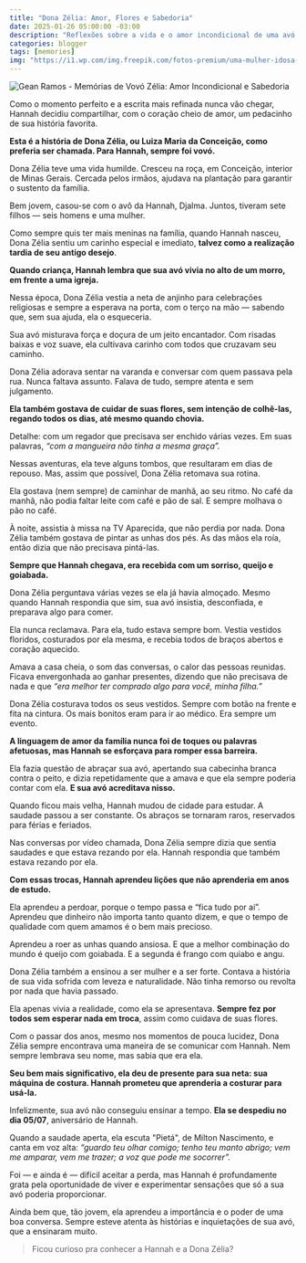 ```yaml
---
title: "Dona Zélia: Amor, Flores e Sabedoria"
date: 2025-01-26 05:00:00 -03:00
description: "Reflexões sobre a vida e o amor incondicional de uma avó."
categories: blogger
tags: [memories]
img: "https://i1.wp.com/img.freepik.com/fotos-premium/uma-mulher-idosa-guia-sua-neta-enquanto-amassam-massa-em-conjunto-em-uma-bancada-da-cozinha-o-po-de-farinha-enche-o-ar-enquanto-desfrutam-deste-tempo-significativo-de-ligacao_564714-82999.jpg?resize=600,338"
---
```


![Gean Ramos - Memórias de Vovó Zélia: Amor Incondicional e Sabedoria](https://i1.wp.com/img.freepik.com/fotos-premium/uma-mulher-idosa-guia-sua-neta-enquanto-amassam-massa-em-conjunto-em-uma-bancada-da-cozinha-o-po-de-farinha-enche-o-ar-enquanto-desfrutam-deste-tempo-significativo-de-ligacao_564714-82999.jpg?resize=600,338)


Como o momento perfeito e a escrita mais refinada nunca vão chegar, Hannah decidiu compartilhar, com o coração cheio de amor, um pedacinho de sua história favorita.

**Esta é a história de Dona Zélia, ou Luiza Maria da Conceição, como preferia ser chamada. Para Hannah, sempre foi vovó.**

Dona Zélia teve uma vida humilde. Cresceu na roça, em Conceição, interior de Minas Gerais. Cercada pelos irmãos, ajudava na plantação para garantir o sustento da família.

Bem jovem, casou-se com o avô da Hannah, Djalma. Juntos, tiveram sete filhos — seis homens e uma mulher. 

Como sempre quis ter mais meninas na família, quando Hannah nasceu, Dona Zélia sentiu um carinho especial e imediato, **talvez como a realização tardia de seu antigo desejo**.

**Quando criança, Hannah lembra que sua avó vivia no alto de um morro, em frente a uma igreja.**

Nessa época, Dona Zélia vestia a neta de anjinho para celebrações religiosas e sempre a esperava na porta, com o terço na mão — sabendo que, sem sua ajuda, ela o esqueceria.

Sua avó misturava força e doçura de um jeito encantador. Com risadas baixas e voz suave, ela cultivava carinho com todos que cruzavam seu caminho.

Dona Zélia adorava sentar na varanda e conversar com quem passava pela rua. Nunca faltava assunto. Falava de tudo, sempre atenta e sem julgamento.

**Ela também gostava de cuidar de suas flores, sem intenção de colhê-las, regando todos os dias, até mesmo quando chovia.**

Detalhe: com um regador que precisava ser enchido várias vezes. Em suas palavras, _“com a mangueira não tinha a mesma graça”._

Nessas aventuras, ela teve alguns tombos, que resultaram em dias de repouso. Mas, assim que possível, Dona Zélia retomava sua rotina.

Ela gostava (nem sempre) de caminhar de manhã, ao seu ritmo. No café da manhã, não podia faltar leite com café e pão de sal. E sempre molhava o pão no café.

À noite, assistia à missa na TV Aparecida, que não perdia por nada. Dona Zélia também gostava de pintar as unhas dos pés. As das mãos ela roía, então dizia que não precisava pintá-las.

**Sempre que Hannah chegava, era recebida com um sorriso, queijo e goiabada.**

Dona Zélia perguntava várias vezes se ela já havia almoçado. Mesmo quando Hannah respondia que sim, sua avó insistia, desconfiada, e preparava algo para comer.

Ela nunca reclamava. Para ela, tudo estava sempre bom. Vestia vestidos floridos, costurados por ela mesma, e recebia todos de braços abertos e coração aquecido.

Amava a casa cheia, o som das conversas, o calor das pessoas reunidas. Ficava envergonhada ao ganhar presentes, dizendo que não precisava de nada e que _“era melhor ter comprado algo para você, minha filha.”_

Dona Zélia costurava todos os seus vestidos. Sempre com botão na frente e fita na cintura. Os mais bonitos eram para ir ao médico. Era sempre um evento.

**A linguagem de amor da família nunca foi de toques ou palavras afetuosas, mas Hannah se esforçava para romper essa barreira.**

Ela fazia questão de abraçar sua avó, apertando sua cabecinha branca contra o peito, e dizia repetidamente que a amava e que ela sempre poderia contar com ela. **E sua avó acreditava nisso.**

Quando ficou mais velha, Hannah mudou de cidade para estudar. A saudade passou a ser constante. Os abraços se tornaram raros, reservados para férias e feriados.

Nas conversas por vídeo chamada, Dona Zélia sempre dizia que sentia saudades e que estava rezando por ela. Hannah respondia que também estava rezando por ela.

**Com essas trocas, Hannah aprendeu lições que não aprenderia em anos de estudo.**

Ela aprendeu a perdoar, porque o tempo passa e “fica tudo por aí”. Aprendeu que dinheiro não importa tanto quanto dizem, e que o tempo de qualidade com quem amamos é o bem mais precioso.

Aprendeu a roer as unhas quando ansiosa. E que a melhor combinação do mundo é queijo com goiabada. E a segunda é frango com quiabo e angu.

Dona Zélia também a ensinou a ser mulher e a ser forte. Contava a história de sua vida sofrida com leveza e naturalidade. Não tinha remorso ou revolta por nada que havia passado.

Ela apenas vivia a realidade, como ela se apresentava. **Sempre fez por todos sem esperar nada em troca**, assim como cuidava de suas flores.

Com o passar dos anos, mesmo nos momentos de pouca lucidez, Dona Zélia sempre encontrava uma maneira de se comunicar com Hannah. Nem sempre lembrava seu nome, mas sabia que era ela.

**Seu bem mais significativo, ela deu de presente para sua neta: sua máquina de costura. Hannah prometeu que aprenderia a costurar para usá-la.**

Infelizmente, sua avó não conseguiu ensinar a tempo. **Ela se despediu no dia 05/07**, aniversário de Hannah.

Quando a saudade aperta, ela escuta "Pietá", de Milton Nascimento, e canta em voz alta: _“guardo teu olhar comigo; tenho teu manto abrigo; vem me amparar, vem me trazer; a voz que pode me socorrer”._

Foi — e ainda é — difícil aceitar a perda, mas Hannah é profundamente grata pela oportunidade de viver e experimentar sensações que só a sua avó poderia proporcionar.

Ainda bem que, tão jovem, ela aprendeu a importância e o poder de uma boa conversa. Sempre esteve atenta às histórias e inquietações de sua avó, que a ensinaram muito.

> Ficou curioso pra conhecer a Hannah e a Dona Zélia?
